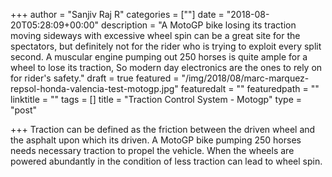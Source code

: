 +++
author = "Sanjiv Raj R"
categories = [""]
date = "2018-08-20T05:28:09+00:00"
description = "A MotoGP bike losing its traction moving sideways with excessive wheel spin can be a great site for the spectators, but definitely not for the rider who is trying to exploit every split second. A muscular engine pumping out 250 horses is quite ample for a wheel to lose its traction, So modern day electronics are the ones to rely on for rider's safety."
draft = true
featured = "/img/2018/08/marc-marquez-repsol-honda-valencia-test-motogp.jpg"
featuredalt = ""
featuredpath = ""
linktitle = ""
tags = []
title = "Traction Control System - Motogp"
type = "post"

+++
Traction can be defined as the friction between the driven wheel and the asphalt upon which its driven. A MotoGP bike pumping 250 horses needs necessary traction to propel the vehicle. When the wheels are powered abundantly in the condition of less traction can lead to wheel spin.